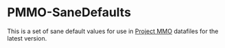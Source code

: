 # PMMO-SaneDefaults
This is a set of sane default values for use in [Project MMO](https://www.curseforge.com/minecraft/mc-mods/project-mmo) datafiles for the latest version.
